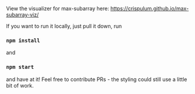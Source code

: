 View the visualizer for max-subarray here:
https://crispulum.github.io/max-subarray-viz/


If you want to run it locally, just pull it down, run

### `npm install`

and 

### `npm start`

and have at it! Feel free to contribute PRs - the styling could still use a little bit of work.